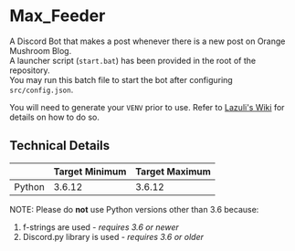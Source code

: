 # Max_Feeder
A Discord Bot that makes a post whenever there is a new post on Orange Mushroom Blog.  
A launcher script (`start.bat`) has been provided in the root of the repository.  
You may run this batch file to start the bot after configuring `src/config.json`.  

You will need to generate your `VENV` prior to use. Refer to [Lazuli's Wiki](https://github.com/TEAM-SPIRIT-Productions/Lazuli/wiki/Technical-Details#step-1-generate-the-virtual-environment) for details on how to do so.  

## Technical Details
|  | Target Minimum | Target Maximum |
|---|---|---|
| Python | 3.6.12 | 3.6.12 |

NOTE: Please do **not** use Python versions other than 3.6 because:
1. f-strings are used - *requires 3.6 or newer*
2. Discord.py library is used - *requires 3.6 or older*